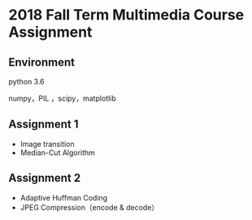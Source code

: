 # 2018 Fall Term Multimedia Course Assignment 

## Environment

python 3.6

numpy，PIL ，scipy，matplotlib

## Assignment 1

- Image transition
- Median-Cut Algorithm

## Assignment 2

- Adaptive Huffman Coding
- JPEG Compression（encode & decode）